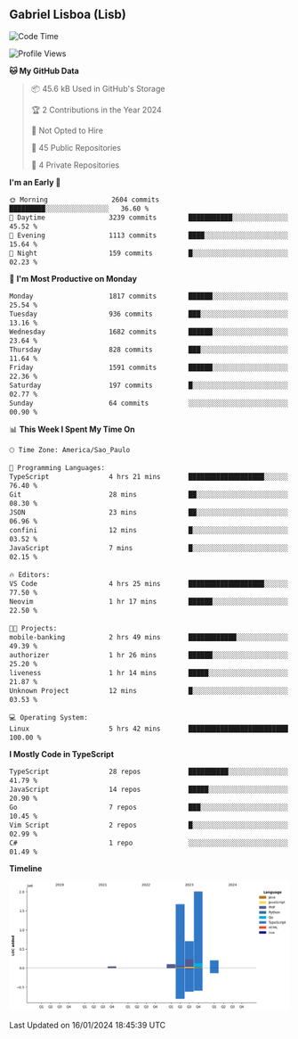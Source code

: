 ## Gabriel Lisboa (Lisb)

<!--START_SECTION:waka-->
![Code Time](http://img.shields.io/badge/Code%20Time-402%20hrs%201%20min-blue)

![Profile Views](http://img.shields.io/badge/Profile%20Views-0-blue)

**🐱 My GitHub Data** 

> 📦 45.6 kB Used in GitHub's Storage 
 > 
> 🏆 2 Contributions in the Year 2024
 > 
> 🚫 Not Opted to Hire
 > 
> 📜 45 Public Repositories 
 > 
> 🔑 4 Private Repositories 
 > 
**I'm an Early 🐤** 

```text
🌞 Morning                2604 commits        █████████░░░░░░░░░░░░░░░░   36.60 % 
🌆 Daytime                3239 commits        ███████████░░░░░░░░░░░░░░   45.52 % 
🌃 Evening                1113 commits        ████░░░░░░░░░░░░░░░░░░░░░   15.64 % 
🌙 Night                  159 commits         █░░░░░░░░░░░░░░░░░░░░░░░░   02.23 % 
```
📅 **I'm Most Productive on Monday** 

```text
Monday                   1817 commits        ██████░░░░░░░░░░░░░░░░░░░   25.54 % 
Tuesday                  936 commits         ███░░░░░░░░░░░░░░░░░░░░░░   13.16 % 
Wednesday                1682 commits        ██████░░░░░░░░░░░░░░░░░░░   23.64 % 
Thursday                 828 commits         ███░░░░░░░░░░░░░░░░░░░░░░   11.64 % 
Friday                   1591 commits        ██████░░░░░░░░░░░░░░░░░░░   22.36 % 
Saturday                 197 commits         █░░░░░░░░░░░░░░░░░░░░░░░░   02.77 % 
Sunday                   64 commits          ░░░░░░░░░░░░░░░░░░░░░░░░░   00.90 % 
```


📊 **This Week I Spent My Time On** 

```text
🕑︎ Time Zone: America/Sao_Paulo

💬 Programming Languages: 
TypeScript               4 hrs 21 mins       ███████████████████░░░░░░   76.40 % 
Git                      28 mins             ██░░░░░░░░░░░░░░░░░░░░░░░   08.30 % 
JSON                     23 mins             ██░░░░░░░░░░░░░░░░░░░░░░░   06.96 % 
confini                  12 mins             █░░░░░░░░░░░░░░░░░░░░░░░░   03.52 % 
JavaScript               7 mins              █░░░░░░░░░░░░░░░░░░░░░░░░   02.15 % 

🔥 Editors: 
VS Code                  4 hrs 25 mins       ███████████████████░░░░░░   77.50 % 
Neovim                   1 hr 17 mins        ██████░░░░░░░░░░░░░░░░░░░   22.50 % 

🐱‍💻 Projects: 
mobile-banking           2 hrs 49 mins       ████████████░░░░░░░░░░░░░   49.39 % 
authorizer               1 hr 26 mins        ██████░░░░░░░░░░░░░░░░░░░   25.20 % 
liveness                 1 hr 14 mins        █████░░░░░░░░░░░░░░░░░░░░   21.87 % 
Unknown Project          12 mins             █░░░░░░░░░░░░░░░░░░░░░░░░   03.53 % 

💻 Operating System: 
Linux                    5 hrs 42 mins       █████████████████████████   100.00 % 
```

**I Mostly Code in TypeScript** 

```text
TypeScript               28 repos            ██████████░░░░░░░░░░░░░░░   41.79 % 
JavaScript               14 repos            █████░░░░░░░░░░░░░░░░░░░░   20.90 % 
Go                       7 repos             ███░░░░░░░░░░░░░░░░░░░░░░   10.45 % 
Vim Script               2 repos             █░░░░░░░░░░░░░░░░░░░░░░░░   02.99 % 
C#                       1 repo              ░░░░░░░░░░░░░░░░░░░░░░░░░   01.49 % 
```



**Timeline**

![Lines of Code chart](https://raw.githubusercontent.com/tenlisboa/tenlisboa/main/assets/bar_graph.png)


 Last Updated on 16/01/2024 18:45:39 UTC
<!--END_SECTION:waka-->
